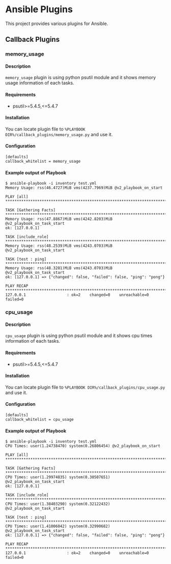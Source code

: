 # Ansible Plugins

This project provides various plugins for Ansible.

## Callback Plugins

### memory_usage

#### Description

`memory_usage` plugin is using python psutil module and it shows memory usage information of each tasks.

#### Requirements

- psutil>=5.4.5,<=5.4.7

#### Installation

You can locate plugin file to `%PLAYBOOK DIR%/callback_plugins/memory_usage.py` and use it.

#### Configuration

```
[defaults]
callback_whitelist = memory_usage
```

#### Example output of Playbook

```
$ ansible-playbook -i inventory test.yml
Memory Usage: rss(46.4727)MiB vms(4237.7969)MiB @v2_playbook_on_start

PLAY [all] ******************************************************************************************

TASK [Gathering Facts] ******************************************************************************
Memory Usage: rss(47.8867)MiB vms(4242.8203)MiB @v2_playbook_on_task_start
ok: [127.0.0.1]

TASK [include_role] *********************************************************************************
Memory Usage: rss(48.2539)MiB vms(4243.0703)MiB @v2_playbook_on_task_start

TASK [test : ping] **********************************************************************************
Memory Usage: rss(48.3281)MiB vms(4243.0703)MiB @v2_playbook_on_task_start
ok: [127.0.0.1] => {"changed": false, "failed": false, "ping": "pong"}

PLAY RECAP ******************************************************************************************
127.0.0.1                  : ok=2    changed=0    unreachable=0    failed=0
```

### cpu_usage

#### Description

`cpu_usage` plugin is using python psutil module and it shows cpu times information of each tasks.

#### Requirements

- psutil>=5.4.5,<=5.4.7

#### Installation

You can locate plugin file to `%PLAYBOOK DIR%/callback_plugins/cpu_usage.py` and use it.

#### Configuration

```
[defaults]
callback_whitelist = cpu_usage
```

#### Example output of Playbook

```
$ ansible-playbook -i inventory test.yml
CPU Times: user(1.24738470) system(0.26806454) @v2_playbook_on_start

PLAY [all] ******************************************************************************************

TASK [Gathering Facts] ******************************************************************************
CPU Times: user(1.29974835) system(0.30507651) @v2_playbook_on_task_start
ok: [127.0.0.1]

TASK [include_role] *********************************************************************************
CPU Times: user(1.38403290) system(0.32122432) @v2_playbook_on_task_start

TASK [test : ping] **********************************************************************************
CPU Times: user(1.41006042) system(0.32990682) @v2_playbook_on_task_start
ok: [127.0.0.1] => {"changed": false, "failed": false, "ping": "pong"}

PLAY RECAP ******************************************************************************************
127.0.0.1                  : ok=2    changed=0    unreachable=0    failed=0
```

